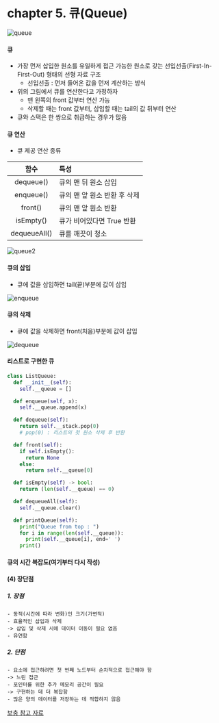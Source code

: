 # chapter 5. 큐(Queue)

![queue](https://github.com/BangYunseo/TIL/blob/main/ComputerScience/Data%20Structure/%20Image/ch5/queue.PNG)

#### 큐
* 가장 먼저 삽입한 원소를 유일하게 접근 가능한 원소로 갖는 선입선출(First-In-First-Out) 형태의 선형 자료 구조
  * 선입선출 : 먼저 들어온 값을 먼저 계산하는 방식
* 위의 그림에서 큐를 연산한다고 가정하자
  * 맨 왼쪽의 front 값부터 연산 가능
  * 삭제할 때는 front 값부터, 삽입할 때는 tail의 값 뒤부터 연산
* 큐와 스택은 한 쌍으로 취급하는 경우가 많음

#### 큐 연산
* 큐 제공 연산 종류

|함수|특성|
|:--:|:---|
|dequeue()|큐의 맨 뒤 원소 삽입|
|enqueue()|큐의 맨 앞 원소 반환 후 삭제|
|front()|큐의 맨 앞 원소 반환|
|isEmpty()|큐가 비어있다면 True 반환|
|dequeueAll()|큐를 깨끗이 청소|

![queue2](https://github.com/BangYunseo/TIL/blob/main/ComputerScience/Data%20Structure/%20Image/ch5/queue2.PNG)

#### 큐의 삽입
* 큐에 값을 삽입하면 tail(끝)부분에 값이 삽입

![enqueue](https://github.com/BangYunseo/TIL/blob/main/ComputerScience/Data%20Structure/%20Image/ch5/enqueue.PNG)

#### 큐의 삭제
* 큐에 값을 삭제하면 front(처음)부분에 값이 삽입

![dequeue](https://github.com/BangYunseo/TIL/blob/main/ComputerScience/Data%20Structure/%20Image/ch5/dequeue.PNG)

#### 리스트로 구현한 큐

```py
class ListQueue:
  def __init__(self):
    self.__queue = []

  def enqueue(self, x):
    self.__queue.append(x)

  def dequeue(self):
    return self.__stack.pop(0)
    # pop(0) : 리스트의 첫 원소 삭제 후 반환

  def front(self):
    if self.isEmpty():
      return None
    else:
      return self.__queue[0]

  def isEmpty(self) -> bool:
    return (len(self.__queue) == 0)

  def dequeueAll(self):
    self.__queue.clear()

  def printQueue(self):
    print("Queue from top : ")
    for i in range(len(self.__queue)):
      print(self.__queue[i], end=' ')
    print()
```

#### 큐의 시간 복잡도(여기부터 다시 작성)


#### (4) 장단점

##### 1. 장점 
    - 동적(시간에 따라 변화)인 크기(가변적)
    - 효율적인 삽입과 삭제 
    -> 삽입 및 삭제 시에 데이터 이동이 필요 없음
    - 유연함
    
##### 2. 단점
    - 요소에 접근하려면 첫 번째 노드부터 순차적으로 접근해야 함
    -> 느린 접근
    - 포인터를 위한 추가 메모리 공간이 필요
    -> 구현하는 데 더 복잡함 
    - 많은 양의 데이터를 저장하는 데 적합하지 않음


[보충 참고 자료](https://velog.io/@alkwen0996/%EC%9E%90%EB%A3%8C%EA%B5%AC%EC%A1%B0-%EC%8A%A4%ED%83%9DStack)

